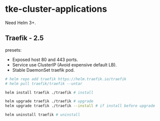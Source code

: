 # tke-cluster-applications

Need Helm 3+.

## Traefik - 2.5

presets:

- Exposed host 80 and 443 ports.
- Service use ClusterIP (Avoid expensive default LB).
- Stable DaemonSet traefik pod.

```sh
# helm repo add traefik https://helm.traefik.io/traefik
# helm pull traefik/traefik --untar

helm install traefik ./traefik # install

helm upgrade traefik ./traefik # upgrade
helm upgrade traefik ./traefik --install # if install before upgrade

helm uninstall traefik # uninstall
```
